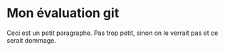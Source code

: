 # Mon évaluation git

Ceci est un petit paragraphe. Pas trop petit, sinon on le verrait pas et ce serait dommage.
